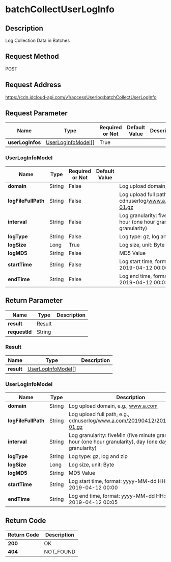 # batchCollectUserLogInfo


## Description
Log Collection Data in Batches

## Request Method
POST

## Request Address
https://cdn.jdcloud-api.com/v1/accessUserlog:batchCollectUserLogInfo


## Request Parameter
|Name|Type|Required or Not|Default Value|Description|
|---|---|---|---|---|
|**userLogInfos**|[UserLogInfoModel[]](#userloginfomodel)|True| | |

### <div id="UserLogInfoModel">UserLogInfoModel</div>
|Name|Type|Required or Not|Default Value|Description|
|---|---|---|---|---|
|**domain**|String|False| |Log upload domain, e.g., www.a.com|
|**logFileFullPath**|String|False| |Log upload full path, e.g., cdnuserlog/www.a.com/20190412/2019041200-01.gz|
|**interval**|String|False| |Log granularity: fiveMin (five minute granularity), hour (one hour granularity), day (one day granularity)|
|**logType**|String|False| |Log type: gz, log and zip|
|**logSize**|Long|True| |Log size, unit: Byte|
|**logMD5**|String|False| |MD5 Value|
|**startTime**|String|False| |Log start time, format: yyyy-MM-dd HH:ss, e.g., 2019-04-12 00:00|
|**endTime**|String|False| |Log end time, format: yyyy-MM-dd HH:ss, e.g., 2019-04-12 00:05|

## Return Parameter
|Name|Type|Description|
|---|---|---|
|**result**|[Result](#result)| |
|**requestId**|String| |

### <div id="Result">Result</div>
|Name|Type|Description|
|---|---|---|
|**result**|[UserLogInfoModel[]](#userloginfomodel)| |
### <div id="UserLogInfoModel">UserLogInfoModel</div>
|Name|Type|Description|
|---|---|---|
|**domain**|String|Log upload domain, e.g., www.a.com|
|**logFileFullPath**|String|Log upload full path, e.g., cdnuserlog/www.a.com/20190412/2019041200-01.gz|
|**interval**|String|Log granularity: fiveMin (five minute granularity), hour (one hour granularity), day (one day granularity)|
|**logType**|String|Log type: gz, log and zip|
|**logSize**|Long|Log size, unit: Byte|
|**logMD5**|String|MD5 Value|
|**startTime**|String|Log start time, format: yyyy-MM-dd HH:ss, e.g., 2019-04-12 00:00|
|**endTime**|String|Log end time, format: yyyy-MM-dd HH:ss, e.g., 2019-04-12 00:05|

## Return Code
|Return Code|Description|
|---|---|
|**200**|OK|
|**404**|NOT_FOUND|
